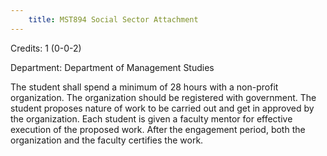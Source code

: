 ```yaml
---
    title: MST894 Social Sector Attachment
---
```

Credits: 1 (0-0-2)

Department: Department of Management Studies

The student shall spend a minimum of 28 hours with a non-profit organization. The organization should be registered with government. The student proposes nature of work to be carried out and get in approved by the organization. Each student is given a faculty mentor for effective execution of the proposed work. After the engagement period, both the organization and the faculty certifies the work.